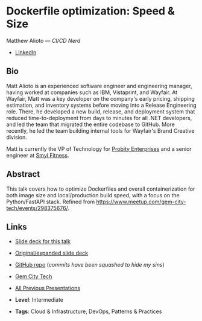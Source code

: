 # Dockerfile optimization: Speed & Size

Matthew Alioto &mdash; *CI/CD Nerd*

- [LinkedIn](https://www.linkedin.com/in/matt-a-35129521/)

## Bio

Matt Alioto is an experienced software engineer and engineering manager, having worked at companies such as IBM, Vistaprint, and Wayfair. At Wayfair, Matt was a key developer on the company's early pricing, shipping estimation, and inventory systems before moving into a Release Engineering role. There, he developed a new build, release, and deployment system that reduced time-to-deployment from days to minutes for all .NET developers, and led the team that migrated the entire codebase to GitHub. More recently, he led the team building internal tools for Wayfair's Brand Creative division.

Matt is currently the VP of Technology for [Probity Enterprises](https://www.probitytns.com/) and a senior engineer at [Smyl Fitness](https://smylfitness.com/).

## Abstract

This talk covers how to optimize Dockerfiles and overall containerization for both image size and local/production build speed, with a focus on the Python/FastAPI stack. Refined from https://www.meetup.com/gem-city-tech/events/298375676/.

## Links

- [Slide deck for this talk](https://docs.google.com/presentation/d/1D9uSgX2Qwj22tK9N1vTCMnQk2-IqrXCAfU6hop6_-A0/edit?usp=sharing)

- [Original/expanded slide deck](https://docs.google.com/presentation/d/1Y0gXO9wtJSbTta2YWkhc_yQo6Far2H2K8oMwB3f0osM/edit?usp=sharing)

- [GitHub repo](https://github.com/GemCityTECH/ddl-dockerfiles/tree/momentum_devcon_2024) (*commits have been squashed to hide my sins*)

- [Gem City Tech](https://gemcity.tech/)

- [All Previous Presentations](https://drive.google.com/drive/folders/1lySWrhCu1nvPhloNa8IbaawdRERx8CAW?usp=sharing)

- **Level**: Intermediate
- **Tags**: Cloud & Infrastructure, DevOps, Patterns & Practices
  
